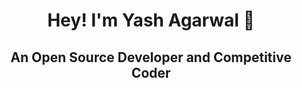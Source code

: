 <h1 align="center">Hey! I'm Yash Agarwal 👋</h1>
<h2 align="center">An Open Source Developer and Competitive Coder </h2>


<!--
**yashagarwal2004/yashagarwal2004** is a ✨ _special_ ✨ repository because its `README.md` (this file) appears on your GitHub profile.

Here are some ideas to get you started:

- 🔭 I’m currently working on ...
- 🌱 I’m currently learning ...
- 👯 I’m looking to collaborate on ...
- 🤔 I’m looking for help with ...
- 💬 Ask me about ...
- 📫 How to reach me: ...
- 😄 Pronouns: ...
- ⚡ Fun fact: ...
-->
